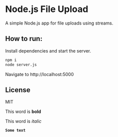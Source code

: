 # Node.js File Upload

A simple Node.js app for file uploads using streams.

## How to run:

Install dependencies and start the server.

```bash
npm i
node server.js
```

Navigate to http://localhost:5000

## License

MIT

This word is **bold**

This word is *italic*

**`Some text`**
